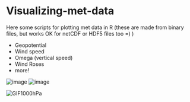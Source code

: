 # Visualizing-met-data
Here some scripts for plotting met data in R (these are made from binary files, but works OK for netCDF or HDF5 files too =) ) 

- Geopotential 
- Wind speed
- Omega (vertical speed)
- Wind Roses
- more!






![image](https://user-images.githubusercontent.com/81589846/168856087-2138c8f3-0c12-4965-8159-d0230698967d.png)  ![image](https://user-images.githubusercontent.com/81589846/168856305-6f624a16-5999-4e17-af9a-9b8a5f5453c9.png)

  
   ![GIF1000hPa](https://user-images.githubusercontent.com/81589846/168857183-273b693a-fffb-4580-a29a-2846524c6a38.gif)
